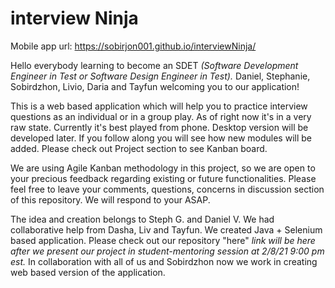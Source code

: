 # interview Ninja

Mobile app url: https://sobirjon001.github.io/interviewNinja/

Hello everybody learning to become an SDET *(Software Development Engineer in Test or Software Design Engineer in Test).*
Daniel, Stephanie, Sobirdzhon, Livio, Daria and Tayfun welcoming you to our application!

This is a web based application which will help you to practice interview questions as an individual or in a group play.
As of right now it's in a very raw state. Currently it's best played from phone. Desktop version will be developed later.
If you follow along you will see how new modules will be added. Please check out Project section to see Kanban board.

We are using Agile Kanban methodology in this project, so we are open to your precious feedback regarding existing or future functionalities.
Please feel free to leave your comments, questions, concerns in discussion section of this repository. We will respond to your ASAP.

The idea and creation belongs to Steph G. and Daniel V. We had collaborative help from Dasha, Liv and Tayfun. We created Java + Selenium based application. 
Please check out our repository "here" *link will be here after we present our project in student-mentoring session at 2/8/21 9:00 pm est.* 
In collaboration with all of us and Sobirdzhon now we work in creating web based version of the application.
